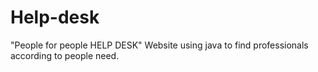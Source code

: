 # Help-desk
"People for people HELP DESK" Website using java to find professionals according to people need.
